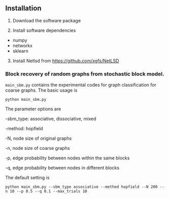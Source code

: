 
## Installation
1. Download the software package

2. Install software dependencies
- numpy
- networkx
- sklearn

3. Install Netlsd from https://github.com/xgfs/NetLSD



### Block recovery of random graphs from stochastic block model. 

`main_sbm.py` contains the experimental codes for graph classification for coarse graphs. 
The basic usage is 
```
python main_sbm.py
```
The parameter options are

-sbm_type: associative, dissociative, mixed

-method: hopfield

-N, node size of original graphs

-n, node size of coarse graphs

-p, edge probability between nodes within the same blocks

-q, edge probability between nodes in different blocks

The default setting is 
```
python main_sbm.py --sbm_type associative --method hopfield --N 200 --n 10 --p 0.5 --q 0.1 --max_trials 10
```





